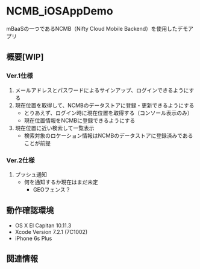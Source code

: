 # NCMB_iOSAppDemo


mBaaSの一つであるNCMB（Nifty Cloud Mobile Backend）を使用したデモアプリ

## 概要[WIP]

### Ver.1仕様

1. メールアドレスとパスワードによるサインアップ、ログインできるようにする
2. 現在位置を取得して、NCMBのデータストアに登録・更新できるようにする
    - とりあえず、ログイン時に現在位置を取得する（コンソール表示のみ）
    - 現在位置情報をNCMBに登録できるようにする
3. 現在位置に近い検索して一覧表示
    - 検索対象のロケーション情報はNCMBのデータストアに登録済みであることが前提

### Ver.2仕様

1. プッシュ通知
    - 何を通知するか現在はまだ未定
        - GEOフェンス？


## 動作確認環境
- OS X EI Capitan 10.11.3
- Xcode Version 7.2.1 (7C1002)
- iPhone 6s Plus

## 関連情報

